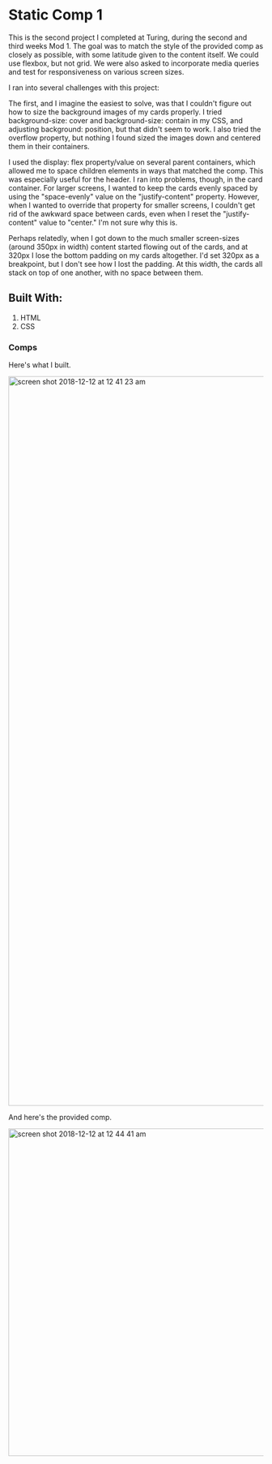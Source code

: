 # Static Comp 1
This is the second project I completed at Turing, during the second and third weeks Mod 1. The goal was to match the style of the provided comp as closely as possible, with some latitude given to the content itself. We could use flexbox, but not grid. We were also asked to incorporate media queries and test for responsiveness on various screen sizes. 

I ran into several challenges with this project:

The first, and I imagine the easiest to solve, was that I couldn't figure out how to size the background images of my cards properly. I tried background-size: cover and background-size: contain in my CSS, and adjusting background: position, but that didn't seem to work. I also tried the overflow property, but nothing I found sized the images down and centered them in their containers. 

I used the display: flex property/value on several parent containers, which allowed me to space children elements in ways that matched the comp. This was especially useful for the header. I ran into problems, though, in the card container. For larger screens, I wanted to keep the cards evenly spaced by using the "space-evenly" value on the "justify-content" property. However, when I wanted to override that property for smaller screens, I couldn't get rid of the awkward space between cards, even when I reset the "justify-content" value to "center." I'm not sure why this is. 

Perhaps relatedly, when I got down to the much smaller screen-sizes (around 350px in width) content started flowing out of the cards, and at 320px I lose the bottom padding on my cards altogether. I'd set 320px as a breakpoint, but I don't see how I lost the padding. At this width, the cards all stack on top of one another, with no space between them. 

## Built With:
1. HTML
2. CSS

### Comps

Here's what I built. 

<img width="1439" alt="screen shot 2018-12-12 at 12 41 23 am" src="https://user-images.githubusercontent.com/43555476/49879311-f33d8200-fde6-11e8-8037-6ebf48742616.png">

And here's the provided comp. 

<img width="646" alt="screen shot 2018-12-12 at 12 44 41 am" src="https://user-images.githubusercontent.com/43555476/49854436-5dcecd80-fda7-11e8-86cb-10922d44d12e.png">

